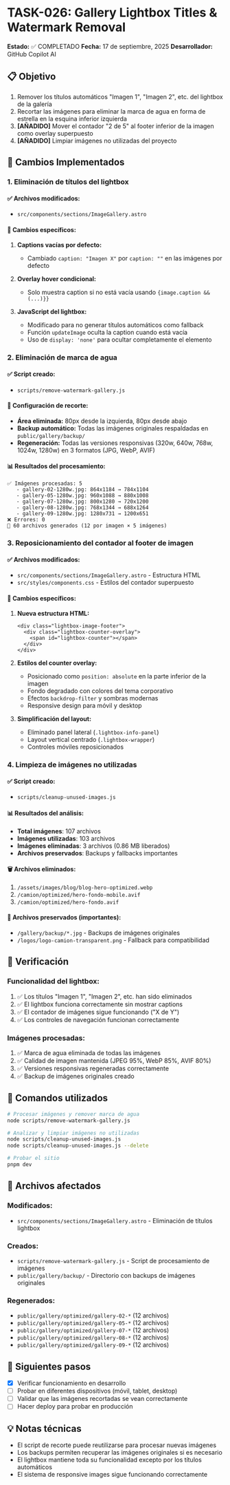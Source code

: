 # TASK-026: Gallery Lightbox Titles & Watermark Removal

**Estado:** ✅ COMPLETADO
**Fecha:** 17 de septiembre, 2025
**Desarrollador:** GitHub Copilot AI

## 📋 Objetivo

1. Remover los títulos automáticos "Imagen 1", "Imagen 2", etc. del lightbox de la galería
2. Recortar las imágenes para eliminar la marca de agua en forma de estrella en la esquina inferior izquierda
3. **[AÑADIDO]** Mover el contador "2 de 5" al footer inferior de la imagen como overlay superpuesto
4. **[AÑADIDO]** Limpiar imágenes no utilizadas del proyecto

## 🎯 Cambios Implementados

### 1. Eliminación de títulos del lightbox

#### ✅ Archivos modificados:

- `src/components/sections/ImageGallery.astro`

#### 🔧 Cambios específicos:

1. **Captions vacías por defecto:**

   - Cambiado `caption: "Imagen X"` por `caption: ""` en las imágenes por defecto

2. **Overlay hover condicional:**

   - Solo muestra caption si no está vacía usando `{image.caption && (...)}}`

3. **JavaScript del lightbox:**
   - Modificado para no generar títulos automáticos como fallback
   - Función `updateImage` oculta la caption cuando está vacía
   - Uso de `display: 'none'` para ocultar completamente el elemento

### 2. Eliminación de marca de agua

#### ✅ Script creado:

- `scripts/remove-watermark-gallery.js`

#### 🔧 Configuración de recorte:

- **Área eliminada:** 80px desde la izquierda, 80px desde abajo
- **Backup automático:** Todas las imágenes originales respaldadas en `public/gallery/backup/`
- **Regeneración:** Todas las versiones responsivas (320w, 640w, 768w, 1024w, 1280w) en 3 formatos (JPG, WebP, AVIF)

#### 📊 Resultados del procesamiento:

```
✅ Imágenes procesadas: 5
   - gallery-02-1280w.jpg: 864x1184 → 784x1104
   - gallery-05-1280w.jpg: 960x1088 → 880x1008
   - gallery-07-1280w.jpg: 800x1280 → 720x1200
   - gallery-08-1280w.jpg: 768x1344 → 688x1264
   - gallery-09-1280w.jpg: 1280x731 → 1200x651
❌ Errores: 0
💾 60 archivos generados (12 por imagen × 5 imágenes)
```

### 3. Reposicionamiento del contador al footer de imagen

#### ✅ Archivos modificados:

- `src/components/sections/ImageGallery.astro` - Estructura HTML
- `src/styles/components.css` - Estilos del contador superpuesto

#### 🔧 Cambios específicos:

1. **Nueva estructura HTML:**

   ```astro
   <div class="lightbox-image-footer">
     <div class="lightbox-counter-overlay">
       <span id="lightbox-counter"></span>
     </div>
   </div>
   ```

2. **Estilos del counter overlay:**

   - Posicionado como `position: absolute` en la parte inferior de la imagen
   - Fondo degradado con colores del tema corporativo
   - Efectos `backdrop-filter` y sombras modernas
   - Responsive design para móvil y desktop

3. **Simplificación del layout:**
   - Eliminado panel lateral (`.lightbox-info-panel`)
   - Layout vertical centrado (`.lightbox-wrapper`)
   - Controles móviles reposicionados

### 4. Limpieza de imágenes no utilizadas

#### ✅ Script creado:

- `scripts/cleanup-unused-images.js`

#### 📊 Resultados del análisis:

- **Total imágenes**: 107 archivos
- **Imágenes utilizadas**: 103 archivos
- **Imágenes eliminadas**: 3 archivos (0.86 MB liberados)
- **Archivos preservados**: Backups y fallbacks importantes

#### 🗑️ Archivos eliminados:

1. `/assets/images/blog/blog-hero-optimized.webp`
2. `/camion/optimized/hero-fondo-mobile.avif`
3. `/camion/optimized/hero-fondo.avif`

#### 💾 Archivos preservados (importantes):

- `/gallery/backup/*.jpg` - Backups de imágenes originales
- `/logos/logo-camion-transparent.png` - Fallback para compatibilidad

## 🧪 Verificación

### Funcionalidad del lightbox:

1. ✅ Los títulos "Imagen 1", "Imagen 2", etc. han sido eliminados
2. ✅ El lightbox funciona correctamente sin mostrar captions
3. ✅ El contador de imágenes sigue funcionando ("X de Y")
4. ✅ Los controles de navegación funcionan correctamente

### Imágenes procesadas:

1. ✅ Marca de agua eliminada de todas las imágenes
2. ✅ Calidad de imagen mantenida (JPEG 95%, WebP 85%, AVIF 80%)
3. ✅ Versiones responsivas regeneradas correctamente
4. ✅ Backup de imágenes originales creado

## 🔧 Comandos utilizados

```bash
# Procesar imágenes y remover marca de agua
node scripts/remove-watermark-gallery.js

# Analizar y limpiar imágenes no utilizadas
node scripts/cleanup-unused-images.js
node scripts/cleanup-unused-images.js --delete

# Probar el sitio
pnpm dev
```

## 📁 Archivos afectados

### Modificados:

- `src/components/sections/ImageGallery.astro` - Eliminación de títulos lightbox

### Creados:

- `scripts/remove-watermark-gallery.js` - Script de procesamiento de imágenes
- `public/gallery/backup/` - Directorio con backups de imágenes originales

### Regenerados:

- `public/gallery/optimized/gallery-02-*` (12 archivos)
- `public/gallery/optimized/gallery-05-*` (12 archivos)
- `public/gallery/optimized/gallery-07-*` (12 archivos)
- `public/gallery/optimized/gallery-08-*` (12 archivos)
- `public/gallery/optimized/gallery-09-*` (12 archivos)

## 🚀 Siguientes pasos

- [x] Verificar funcionamiento en desarrollo
- [ ] Probar en diferentes dispositivos (móvil, tablet, desktop)
- [ ] Validar que las imágenes recortadas se vean correctamente
- [ ] Hacer deploy para probar en producción

## 💡 Notas técnicas

- El script de recorte puede reutilizarse para procesar nuevas imágenes
- Los backups permiten recuperar las imágenes originales si es necesario
- El lightbox mantiene toda su funcionalidad excepto por los títulos automáticos
- El sistema de responsive images sigue funcionando correctamente
